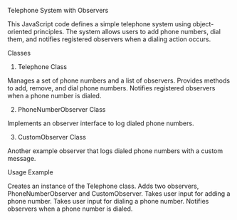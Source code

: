 Telephone System with Observers

This JavaScript code defines a simple telephone system using object-oriented principles. The system allows users to add phone numbers, dial them, and notifies registered observers when a dialing action occurs.

Classes

1. Telephone Class

Manages a set of phone numbers and a list of observers.
Provides methods to add, remove, and dial phone numbers.
Notifies registered observers when a phone number is dialed.

2. PhoneNumberObserver Class

Implements an observer interface to log dialed phone numbers.

3. CustomObserver Class

Another example observer that logs dialed phone numbers with a custom message.

Usage Example

Creates an instance of the Telephone class.
Adds two observers, PhoneNumberObserver and CustomObserver.
Takes user input for adding a phone number.
Takes user input for dialing a phone number.
Notifies observers when a phone number is dialed.